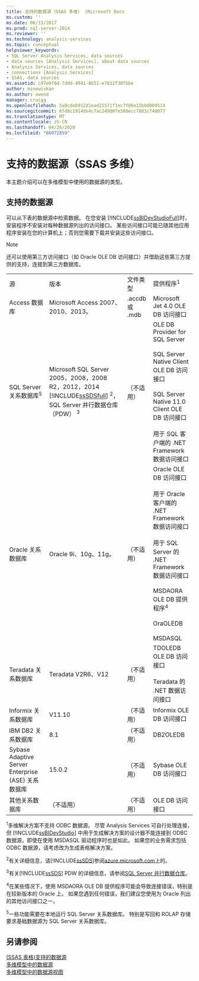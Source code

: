 ```yaml
---
title: 支持的数据源（SSAS 多维） |Microsoft Docs
ms.custom: ''
ms.date: 06/13/2017
ms.prod: sql-server-2014
ms.reviewer: ''
ms.technology: analysis-services
ms.topic: conceptual
helpviewer_keywords:
- SQL Server Analysis Services, data sources
- data sources [Analysis Services], about data sources
- Analysis Services, data sources
- connections [Analysis Services]
- SSAS, data sources
ms.assetid: c97e0f8d-7ddd-4941-8b51-e7832f30fbbe
author: minewiskan
ms.author: owend
manager: craigg
ms.openlocfilehash: 5a8cdeb912d1ead21571f1ec7f86e15b0d009514
ms.sourcegitcommit: 6fd8c1914de4c7ac24900fe388ecc7883c740077
ms.translationtype: MT
ms.contentlocale: zh-CN
ms.lasthandoff: 04/26/2020
ms.locfileid: "66072859"
---
```

# <a name="data-sources-supported-ssas-multidimensional"></a>支持的数据源（SSAS 多维）
  本主题介绍可以在多维模型中使用的数据源的类型。  
  
##  <a name="supported-data-sources"></a><a name="bkmk_supported_ds"></a>支持的数据源  
 可以从下表的数据源中检索数据。 在您安装 [!INCLUDE[ssBIDevStudioFull](../../includes/ssbidevstudiofull-md.md)]时，安装程序不安装对每种数据源列出的访问接口。 某些访问接口可能已随其他应用程序安装在您的计算机上；否则您需要下载并安装这些访问接口。  
  
> [!NOTE]  
>  还可以使用第三方访问接口（如 Oracle OLE DB 访问接口）并借助这些第三方提供的支持，连接到第三方数据库。  
  
|||||  
|-|-|-|-|  
|源|版本|文件类型|提供程序<sup>1</sup>|  
|Access 数据库|Microsoft Access 2007、2010、2013。|.accdb 或 .mdb|Microsoft Jet 4.0 OLE DB 访问接口|  
|SQL Server 关系数据库<sup>5</sup>|Microsoft SQL Server 2005，2008，2008 R2，2012，2014 [!INCLUDE[ssSDSfull](../../includes/sssdsfull-md.md)] <sup>2</sup>，SQL Server 并行数据仓库（PDW） <sup>3</sup>|（不适用）|OLE DB Provider for SQL Server<br /><br /> SQL Server Native Client OLE DB 访问接口<br /><br /> SQL Server Native 11.0 Client OLE DB 访问接口<br /><br /> 用于 SQL 客户端的 .NET Framework 数据访问接口|  
|Oracle 关系数据库|Oracle 9i、10g、11g。|（不适用）|Oracle OLE DB 访问接口<br /><br /> 用于 Oracle 客户端的 .NET Framework 数据访问接口<br /><br /> 用于 SQL Server 的 .NET Framework 数据访问接口<br /><br /> MSDAORA OLE DB 提供程序<sup>4</sup><br /><br /> OraOLEDB<br /><br /> MSDASQL|  
|Teradata 关系数据库|Teradata V2R6、V12|（不适用）|TDOLEDB OLE DB 访问接口<br /><br /> Teradata 的 .NET 数据访问接口|  
|Informix 关系数据库|V11.10|（不适用）|Informix OLE DB 访问接口|  
|IBM DB2 关系数据库|8.1|（不适用）|DB2OLEDB|  
|Sybase Adaptive Server Enterprise (ASE) 关系数据库|15.0.2|（不适用）|Sybase OLE DB 访问接口|  
|其他关系数据库|（不适用）|（不适用）|OLE DB 访问接口|  
  
 <sup>1</sup>多维解决方案不支持 ODBC 数据源。 尽管 Analysis Services 可自行处理连接，但 [!INCLUDE[ssBIDevStudio](../../includes/ssbidevstudio-md.md)] 中用于生成解决方案的设计器不能连接到 ODBC 数据源，即使在使用 MSDASQL 驱动程序时也是如此。 如果您的业务需求包括 ODBC 数据源，请考虑改为生成表格解决方案。  
  
 <sup>2</sup>有关详细信息，请[!INCLUDE[ssSDS](../../includes/sssds-md.md)]参阅[azure.microsoft.com](https://go.microsoft.com/fwlink/?LinkID=157856)上的。  
  
 <sup>3</sup>有关[!INCLUDE[ssSDS](../../includes/sssds-md.md)] PDW 的详细信息，请参阅[SQL Server 并行数据仓库](https://go.microsoft.com/fwlink/?LinkId=150895)。  
  
 <sup>4</sup>在某些情况下，使用 MSDAORA OLE DB 提供程序可能会导致连接错误，特别是在较新版本的 Oracle 上。 如果您遇到任何错误，我们建议您使用为 Oracle 列出的其他访问接口之一。  
  
 <sup>5</sup>一些功能需要在本地运行 SQL Server 关系数据库。 特别是写回和 ROLAP 存储要求基础数据源为 SQL Server 关系数据库。  
  
## <a name="see-also"></a>另请参阅  
 [&#40;SSAS 表格&#41;支持的数据源](../tabular-models/data-sources-supported-ssas-tabular.md)   
 [多维模型中的数据源](data-sources-in-multidimensional-models.md)   
 [多维模型中的数据源视图](data-source-views-in-multidimensional-models.md)  
  
  
